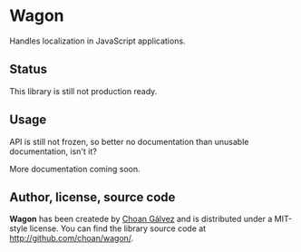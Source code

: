 # Wagon

Handles localization in JavaScript applications.

## Status

This library is still not production ready.

## Usage

API is still not frozen, so better no documentation than unusable documentation, isn't it?

More documentation coming soon.

## Author, license, source code

**Wagon** has been createde by [Choan Gálvez](http://choangalvez.nom.es) and is distributed under a MIT-style license. You can find the library source code at <http://github.com/choan/wagon/>.
